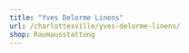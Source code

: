 ```yaml
---
title: "Yves Delorme Linens"
url: /charlottesville/yves-delorme-linens/
shop: Raumausstattung
---
```

